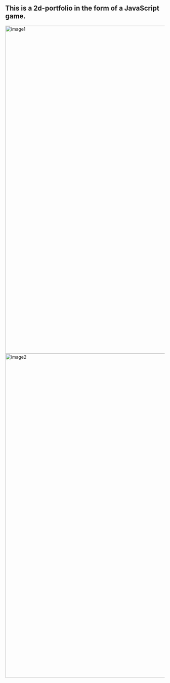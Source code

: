 ## This is a 2d-portfolio in the form of a JavaScript game. 
<img width="1037" alt="image1" src="https://github.com/stephannnnnie/Dengheng_portfolio/assets/71458749/d0b86754-25cb-45f4-8152-f7c94c334f7a">
<img width="1025" alt="image2" src="https://github.com/stephannnnnie/Dengheng_portfolio/assets/71458749/5c211bf6-92db-4533-a296-30249502ae90">

